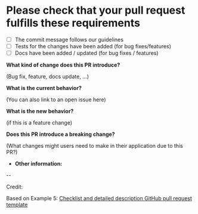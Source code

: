 # Please check that your pull request fulfills these requirements

- [ ] The commit message follows our guidelines
- [ ] Tests for the changes have been added (for bug fixes/features)
- [ ] Docs have been added / updated (for bug fixes / features)

**What kind of change does this PR introduce?**

(Bug fix, feature, docs update, ...)

**What is the current behavior?**

(You can also link to an open issue here)

**What is the new behavior?**

(if this is a feature change)

**Does this PR introduce a breaking change?**

(What changes might users need to make in their application due to this PR?)

- **Other information:**

--

Credit:

Based on Example 5: [Checklist and detailed description GitHub pull request template](https://axolo.co/blog/p/part-3-github-pull-request-template)
